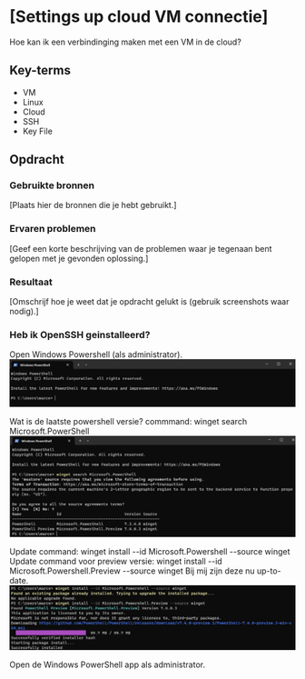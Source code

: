 # [Settings up cloud VM connectie]
Hoe kan ik een verbindinging maken met een VM in de cloud?

## Key-terms
- VM
- Linux
- Cloud
- SSH
- Key File


## Opdracht
### Gebruikte bronnen
[Plaats hier de bronnen die je hebt gebruikt.]

### Ervaren problemen
[Geef een korte beschrijving van de problemen waar je tegenaan bent gelopen met je gevonden oplossing.]

### Resultaat
[Omschrijf hoe je weet dat je opdracht gelukt is (gebruik screenshots waar nodig).]

### Heb ik OpenSSH geinstalleerd?
Open Windows Powershell (als administrator).
![Screenshot Windows Powershell](../00_includes/LNX-01%20Setting%20Up/Powershell-StartScherm.jpg)

Wat is de laatste powershell versie? commmand: winget search Microsoft.PowerShell
![screenshot Windows Powershell laatste versie](../00_includes/LNX-01%20Setting%20Up/PowerShell-Laatste-Versie.jpg) 

Update command: winget install --id Microsoft.Powershell --source winget
Update command voor preview versie: winget install --id Microsoft.Powershell.Preview --source winget
Bij mij zijn deze nu up-to-date. 
![screenshot Windows Powershell update](../00_includes/LNX-01%20Setting%20Up/PowerShell-Update.jpg) 



Open de Windows PowerShell app als administrator. 